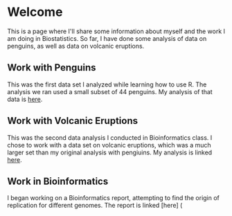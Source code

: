 # Welcome
This is a page where I'll share some information about myself and the work I am doing in Biostatistics. So far, I have done some analysis of data on penguins, as well as data on volcanic eruptions.

## Work with Penguins

This was the first data set I analyzed while learning how to use R. The analysis we ran used a small subset of 44 penguins. My analysis of that data is [here](https://melaniedube.github.io/BioStatisticsAnalysis/PalmerPenguinsAnalysis.html). 


## Work with Volcanic Eruptions

This was the second data analysis I conducted in Bioinformatics class. I chose to work with a data set on volcanic eruptions, which was a much larger set than my original analysis with pengiuins. My analysis is linked [here](https://melaniedube.github.io/BioStatisticsAnalysis/VolcanicEruptionsAnalysis.html).

## Work in Bioinformatics
I began working on a Bioinformatics report, attempting to find the origin of replication for different genomes. The report is linked [here] (
